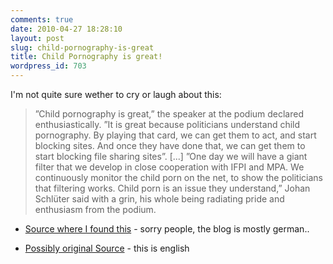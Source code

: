 ```yaml
---
comments: true
date: 2010-04-27 18:28:10
layout: post
slug: child-pornography-is-great
title: Child Pornography is great!
wordpress_id: 703
---
```


I'm not quite sure wether to cry or laugh about this:


> ”Child pornography is great,” the speaker at the podium declared enthusiastically. ”It is great because politicians understand child pornography. By playing that card, we can get them to act, and start blocking sites. And once they have done that, we can get them to start blocking file sharing sites”. [...] ”One day we will have a giant filter that we develop in close cooperation with IFPI and MPA. We continuously monitor the child porn on the net, to show the politicians that filtering works. Child porn is an issue they understand,” Johan Schlüter said with a grin, his whole being radiating pride and enthusiasm from the podium.





	
  * [Source where I found this](http://www.netzpolitik.org/2010/die-rechteindustrie-mag-kinderpornographie/) - sorry people, the blog is mostly german..

	
  * [Possibly original Source](http://christianengstrom.wordpress.com/2010/04/27/ifpis-child-porn-strategy/) - this is english


